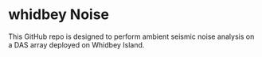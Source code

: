# whidbey Noise
This GitHub repo is designed to perform ambient seismic noise analysis on a DAS array deployed on Whidbey Island.
